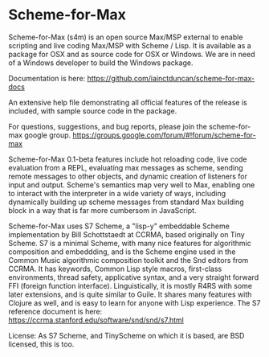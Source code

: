 # Scheme-for-Max
Scheme-for-Max (s4m) is an open source Max/MSP external to enable scripting and live coding 
Max/MSP with Scheme / Lisp. It is available as a package for OSX and as source code
for OSX or Windows. We are in need of a Windows developer to build the Windows package.

Documentation is here: https://github.com/iainctduncan/scheme-for-max-docs

An extensive help file demonstrating all official features of the release is included, with
sample source code in the package.  

For questions, suggestions, and bug reports, please join the scheme-for-max google group.
https://groups.google.com/forum/#!forum/scheme-for-max

Scheme-for-Max 0.1-beta features include hot reloading code, live code evaluation from a REPL,
evaluating max messages as scheme, sending remote messages
to other objects, and dynamic creation of listeners for input and output. 
Scheme's semantics map very well to Max, enabling one
to interact with the interpreter in a wide variety of ways, including dynamically building up scheme
messages from standard Max building block in a way that is far more cumbersom in JavaScript. 

Scheme-for-Max uses S7 Scheme, a "lisp-y" embeddable Scheme implementation by Bill Schottstaedt at
CCRMA, based originally on Tiny Scheme.  S7 is a minimal Scheme, with many nice features for algorithmic 
composition and embeddding, and is the Scheme engine used in the Common Music algorithmic composition
toolkit and the Snd editors from CCRMA. It has keywords, Common Lisp style macros, first-class environments, 
thread safety, applicative syntax, and a very straight forward FFI (foreign function interface). 
Linguistically, it is mostly R4RS with some later extensions, and is quite similar to Guile. It shares
many features with Clojure as well, and is easy to learn for anyone with Lisp experience. 
The S7 reference document is here: https://ccrma.stanford.edu/software/snd/snd/s7.html

License: As S7 Scheme, and TinyScheme on which it is based, are BSD licensed, this is too.

